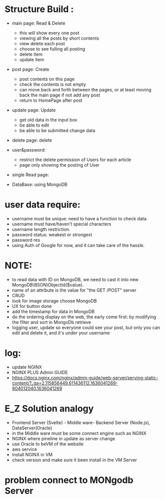 # Structure Build :
- main page: Read & Delete
    - this will show every one post
    - viewing all the posts by short contents
    - view delete each post 
    - choose to see fulling all posting
    - delete item
    - update item  
- post page: Create
    - post contents on this page
    - check the contents is not empty 
    - can move back and forth between the pages, or at least moving back the main page if not add any post
    - return to HomePage after post
- update page: Update
    - get old data in the input box 
    - be able to edit 
    - be able to be submitted change data
- delete page: delete 
- user&password: 
    - restrict the delete permission of Users for each article
    - page only showing the posting of User

- single Read page:
- DataBase: using MongoDB
# user data require:
 - username must be unique: need to have a function to check data.
 - username must have/haven't special characters
 - username length restriction.
 - password status: weakest or strongest
 - password res
 - using Auth of Google for now, and it can take care of the hassle.
 # NOTE:
- to read data with ID on MongoDB, we need to cast it into new MongoDB\BSON\ObjectId($value).
- name of an attribute is the value for "the GET /POST" server
- CRUD
- look for image storage choose MongoDB
- UX for button done
- add the timestamp for data in MongoDB
- do the ordering display on the web, the early come first: by modifying the filter and sort in MongoDb retrieve
- logging user, update so everyone could see your post, but only you can edit and delete it, and it's under your username
# log: 
- update NGINX
- NGINX PLUS Admin GUIDE
- https://docs.nginx.com/nginx/admin-guide/web-server/serving-static-content/?_ga=2.115856449.611436112.1636041269-804012040.1636041269
# E_Z Solution analogy 
- Frontend Server (Svelte) - Middle ware- Backend Server (Node.js), DataServer(Oracle)
- in the Middle ware must be some connect engine such as NGINX
- NGINX where pineline in update as server change
- use Oracle to beVM of the website
- aws service
- install NGINX in VM 
- check version and make sure it been install in the VM Server
# problem connect to MONgodb Server 
